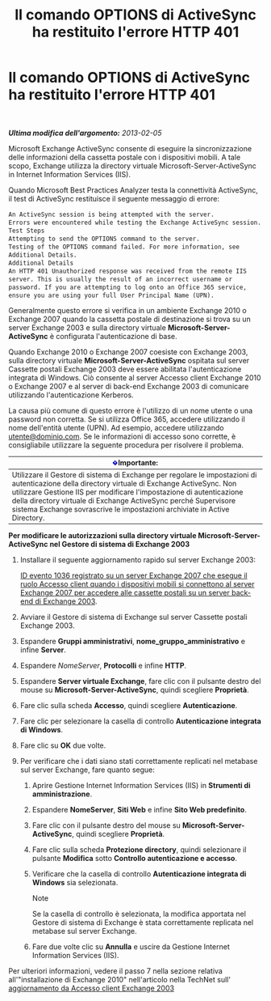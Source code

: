 ﻿---
title: Il comando OPTIONS di ActiveSync ha restituito l'errore HTTP 401
TOCTitle: Il comando OPTIONS di ActiveSync ha restituito l'errore HTTP 401
ms:assetid: 0715cdea-acfa-4c0f-88da-16fde67ac3e6
ms:mtpsurl: https://technet.microsoft.com/it-it/library/JJ715719(v=EXCHG.80)
ms:contentKeyID: 49667042
ms.date: 10/25/2013
mtps_version: v=EXCHG.80
_tocRel: dd439364(v=exchg.80)/toc.json
ms.translationtype: HT
---

# Il comando OPTIONS di ActiveSync ha restituito l'errore HTTP 401

 

_**Ultima modifica dell'argomento:** 2013-02-05_

Microsoft Exchange ActiveSync consente di eseguire la sincronizzazione delle informazioni della cassetta postale con i dispositivi mobili. A tale scopo, Exchange utilizza la directory virtuale Microsoft-Server-ActiveSync in Internet Information Services (IIS).

Quando Microsoft Best Practices Analyzer testa la connettività ActiveSync, il test di ActiveSync restituisce il seguente messaggio di errore:

    An ActiveSync session is being attempted with the server.
    Errors were encountered while testing the Exchange ActiveSync session.
    Test Steps
    Attempting to send the OPTIONS command to the server.
    Testing of the OPTIONS command failed. For more information, see Additional Details.
    Additional Details
    An HTTP 401 Unauthorized response was received from the remote IIS server. This is usually the result of an incorrect username or password. If you are attempting to log onto an Office 365 service, ensure you are using your full User Principal Name (UPN).

Generalmente questo errore si verifica in un ambiente Exchange 2010 o Exchange 2007 quando la cassetta postale di destinazione si trova su un server Exchange 2003 e sulla directory virtuale **Microsoft-Server-ActiveSync** è configurata l'autenticazione di base.

Quando Exchange 2010 o Exchange 2007 coesiste con Exchange 2003, sulla directory virtuale **Microsoft-Server-ActiveSync** ospitata sul server Cassette postali Exchange 2003 deve essere abilitata l'autenticazione integrata di Windows. Ciò consente al server Accesso client Exchange 2010 o Exchange 2007 e al server di back-end Exchange 2003 di comunicare utilizzando l'autenticazione Kerberos.

La causa più comune di questo errore è l'utilizzo di un nome utente o una password non corretta. Se si utilizza Office 365, accedere utilizzando il nome dell'entità utente (UPN). Ad esempio, accedere utilizzando utente@dominio.com. Se le informazioni di accesso sono corrette, è consigliabile utilizzare la seguente procedura per risolvere il problema.

<table>
<thead>
<tr class="header">
<th><img src="images/JJ715719.important(EXCHG.80).gif" title="important" alt="important" />Importante:</th>
</tr>
</thead>
<tbody>
<tr class="odd">
<td>Utilizzare il Gestore di sistema di Exchange per regolare le impostazioni di autenticazione della directory virtuale di Exchange ActiveSync. Non utilizzare Gestione IIS per modificare l'impostazione di autenticazione della directory virtuale di Exchange ActiveSync perché Supervisore sistema Exchange sovrascrive le impostazioni archiviate in Active Directory.</td>
</tr>
</tbody>
</table>


**Per modificare le autorizzazioni sulla directory virtuale Microsoft-Server-ActiveSync nel Gestore di sistema di Exchange 2003**

1.  Installare il seguente aggiornamento rapido sul server Exchange 2003:  
      
    [ID evento 1036 registrato su un server Exchange 2007 che esegue il ruolo Accesso client quando i dispositivi mobili si connettono al server Exchange 2007 per accedere alle cassette postali su un server back-end di Exchange 2003](http://go.microsoft.com/fwlink/p/?linkid=3052%26kbid=937031).

2.  Avviare il Gestore di sistema di Exchange sul server Cassette postali Exchange 2003.

3.  Espandere **Gruppi amministrativi**, **nome\_gruppo\_amministrativo** e infine **Server**.

4.  Espandere *NomeServer*, **Protocolli** e infine **HTTP**.

5.  Espandere **Server virtuale Exchange**, fare clic con il pulsante destro del mouse su **Microsoft-Server-ActiveSync**, quindi scegliere **Proprietà**.

6.  Fare clic sulla scheda **Accesso**, quindi scegliere **Autenticazione**.

7.  Fare clic per selezionare la casella di controllo **Autenticazione integrata di Windows**.

8.  Fare clic su **OK** due volte.

9.  Per verificare che i dati siano stati correttamente replicati nel metabase sul server Exchange, fare quanto segue:
    
    1.  Aprire Gestione Internet Information Services (IIS) in **Strumenti di amministrazione**.  
    2.  Espandere **NomeServer**, **Siti Web** e infine **Sito Web predefinito**.  
    3.  Fare clic con il pulsante destro del mouse su **Microsoft-Server-ActiveSync**, quindi scegliere **Proprietà**.  
    4.  Fare clic sulla scheda **Protezione directory**, quindi selezionare il pulsante **Modifica** sotto **Controllo autenticazione e accesso**.  
    5.  Verificare che la casella di controllo **Autenticazione integrata di Windows** sia selezionata.  

        > [!NOTE]
        > Se la casella di controllo è selezionata, la modifica apportata nel Gestore di sistema di Exchange è stata correttamente replicata nel metabase sul server Exchange.


    6.  Fare due volte clic su **Annulla** e uscire da Gestione Internet Information Services (IIS).  

Per ulteriori informazioni, vedere il passo 7 nella sezione relativa all'"installazione di Exchange 2010" nell'articolo nella TechNet sull' [aggiornamento da Accesso client Exchange 2003](http://go.microsoft.com/fwlink/p/?linkid=280550)

